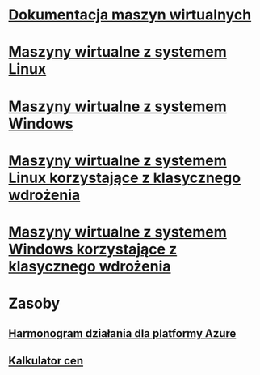 # [Dokumentacja maszyn wirtualnych](index.md)

# [Maszyny wirtualne z systemem Linux](linux/overview.md)
# [Maszyny wirtualne z systemem Windows](windows/overview.md)
# [Maszyny wirtualne z systemem Linux korzystające z klasycznego wdrożenia](linux/overview.md?toc=%2fazure%2fvirtual-machines%2flinux%2fclassic%2ftoc.json)
# [Maszyny wirtualne z systemem Windows korzystające z klasycznego wdrożenia](windows/overview.md?toc=%2fazure%2fvirtual-machines%2fwindows%2fclassic%2ftoc.json)

# Zasoby
## [Harmonogram działania dla platformy Azure](https://azure.microsoft.com/roadmap/?category=compute)
## [Kalkulator cen](https://azure.microsoft.com/pricing/calculator/)

